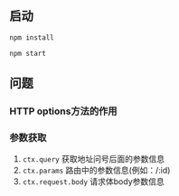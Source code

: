 ## 启动
```
npm install

npm start

```

## 问题
### HTTP options方法的作用
### 参数获取
1. `ctx.query` 获取地址问号后面的参数信息
2. `ctx.params` 路由中的参数信息(例如：/:id)
3. `ctx.request.body` 请求体body参数信息